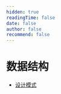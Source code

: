 ```yaml
---
hidden: true
readingTime: false
date: false
author: false
recommend: false
---
```


# 数据结构
- [设计模式](./图论.md)
